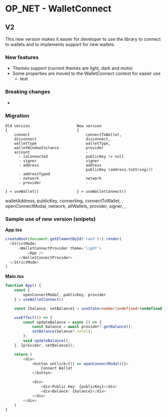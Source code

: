 # OP_NET - WalletConnect

## V2
This new version makes it easier for developer to use the library to connect to wallets and to implements support for new wallets.

### New features
 * Themes support (current themes are light, dark and moto)
 * Some properties are moved to the WalletConnect context for easier use
   * test

### Breaking changes
 * 

### Migration
```
Old version                     New version
{                               {
    connect                         connectToWallet,
    disconnect                      disconnect,
    walletType                      walletType,
    walletWindowInstance            provider
    account                         -
      - isConnected                 publicKey != null
      - signer                      signer
      - address                     address
                                    publicKey (address.toString())
      - addressTyped
      - network                     network
      - provider                    -

} = useWallet()                 } = useWalletConnect()
```
walletAddress, publicKey, connecting, connectToWallet,
, openConnectModal, network, allWallets,
provider, signer, , 

### Sample use of new version (snipets)
**App.tsx**
```typescript jsx
createRoot(document.getElementById('root')!).render(
  <StrictMode>
      <WalletConnectProvider theme='light'>
          <App />
      </WalletConnectProvider>
  </StrictMode>
)
```

**Main.tsx**
```typescript jsx
function App() {
    const {
        openConnectModal, publicKey, provider
    } = useWalletConnect()

    const [balance, setBalance] = useState<number|undefined>(undefined)

    useEffect(() => {
        const updateBalance = async () => {
            const balance = await provider?.getBalance();
            setBalance(balance?.total);
        };
        void updateBalance();
    }, [provider, setBalance]);

    return (
        <div>
            <button onClick={() => openConnectModal()}>
                Connect Wallet
            </button>

            <div>
                <div>Public Key: {publicKey}</div>
                <div>Balance: {balance}</div>
            </div>
        </div>
    )
}
    
```